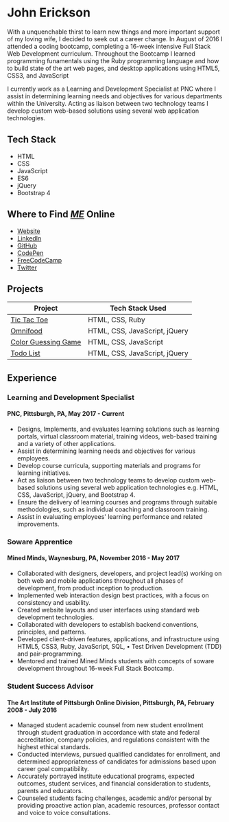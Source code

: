 # John Erickson

With a unquenchable thirst to learn new things and more important support of my loving wife, I decided to seek out a career change. In August of 2016 I attended a coding bootcamp, completing a 16-week intensive Full Stack Web Development curriculum. Throughout the Bootcamp I learned programming funamentals using the Ruby programming language and how to build state of the art web pages, and desktop applications using HTML5, CSS3, and JavaScript

I currently work as a Learning and Development Specialist at PNC where I assist in determining learning needs and objectives for various departments within the University. Acting as liaison between two technology teams I develop custom web-based solutions using several web application technologies.

## Tech Stack

* HTML
* CSS
* JavaScript
* ES6
* jQuery
* Bootstrap 4

## Where to Find ***[ME](https://johnerickson.netlify.com/)*** Online

* [Website](https://johnerickson.netlify.com/)
* [LinkedIn](https://www.linkedin.com/in/john-erickson-70b3715)
* [GitHub](https://github.com/HeresJohnny5)
* [CodePen](https://codepen.io/HeresJohnny5/pens/public/)
* [FreeCodeCamp](https://www.freecodecamp.org/heresjohnny5)
* [Twitter](https://twitter.com/ericksonjohn01)

## Projects

Project | Tech Stack Used
------------ | -------------
[Tic Tac Toe](https://mytictactoegame.herokuapp.com/) | HTML, CSS, Ruby | [GitHub](https://github.com/HeresJohnny5/Tic-Tac-Toe)
[Omnifood](https://omnifoodj5.netlify.com/) | HTML, CSS, JavaScript, jQuery | [GitHub](https://github.com/HeresJohnny5/Omnifood)
[Color Guessing Game](https://color-guessing-game.netlify.com/) | HTML, CSS, JavaScript | [GitHub](https://github.com/HeresJohnny5/colorGame)
[Todo List](https://my-todo-list-js.netlify.com/) | HTML, CSS, JavaScript, jQuery | [GitHub](https://github.com/HeresJohnny5/toDoList)

## Experience

### Learning and Development Specialist
#### PNC, Pittsburgh, PA, May 2017 - Current
* Designs, Implements, and evaluates learning solutions such as learning portals, virtual classroom material, training videos, web-based training and a
variety of other applications.
* Assist in determining learning needs and objectives for various employees.
* Develop course curricula, supporting materials and programs for learning initiatives.
* Act as liaison between two technology teams to develop custom web-based solutions using several web application technologies e.g. HTML, CSS,
JavaScript, jQuery, and Bootstrap 4.
* Ensure the delivery of learning courses and programs through suitable methodologies, such as individual coaching and classroom training.
* Assist in evaluating employees' learning performance and related improvements.

### Soware Apprentice
#### Mined Minds, Waynesburg, PA, November 2016 - May 2017
* Collaborated with designers, developers, and project lead(s) working on both web and mobile applications throughout all phases of development,
from product inception to production.
* Implemented web interaction design best practices, with a focus on consistency and usability.
* Created website layouts and user interfaces using standard web development technologies.
* Collaborated with developers to establish backend conventions, principles, and patterns.
* Developed client-driven features, applications, and infrastructure using HTML5, CSS3, Ruby, JavaScript, SQL, • Test Driven Development (TDD) and
pair-programming.
* Mentored and trained Mined Minds students with concepts of soware development throughout 16-week Full Stack Bootcamp.

### Student Success Advisor
#### The Art Institute of Pittsburgh Online Division, Pittsburgh, PA, February 2008 - July 2016
* Managed student academic counsel from new student enrollment through student graduation in accordance with state and federal accreditation,
company policies, and regulations consistent with the highest ethical standards.
* Conducted interviews, pursued qualified candidates for enrollment, and determined appropriateness of candidates for admissions based upon career
goal compatibility.
* Accurately portrayed institute educational programs, expected outcomes, student services, and financial consideration to students, parents and
educators.
* Counseled students facing challenges, academic and/or personal by providing proactive action plan, academic resources, professor contact and voice
to voice consultations.
